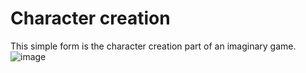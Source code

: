 # Character creation

This simple form is the character creation part of an imaginary game. 
![image](https://user-images.githubusercontent.com/102370224/191461640-a7172910-0ccf-4a7d-bb89-0c8d42ec0010.png)

